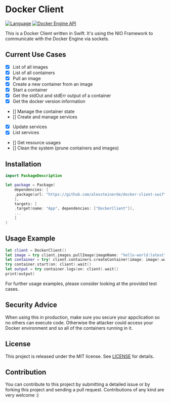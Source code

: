# Docker Client
[![Language](https://img.shields.io/badge/Swift-5.4-brightgreen.svg)](http://swift.org)
[![Docker Engine API](https://img.shields.io/badge/Docker%20Engine%20API-%20%201.4.1-blue)](https://docs.docker.com/engine/api/v1.41/)

This is a Docker Client written in Swift. It's using the NIO Framework to communicate with the Docker Engine via sockets.

## Current Use Cases
- [x] List of all images
- [x] List of all containers
- [x] Pull an image
- [x] Create a new container from an image
- [x] Start a container
- [x] Get the stdOut and stdErr output of a container
- [x] Get the docker version information
- [] Manage the container state
- [] Create and manage services
- [x] Update services
- [x] List services
- [] Get resource usages
- [] Clean the system (prune containers and images)


## Installation
```Swift
import PackageDescription

let package = Package(
    dependencies: [
    .package(url: "https://github.com/alexsteinerde/docker-client-swift.git", from: "0.1.0"),
    ],
    targets: [
    .target(name: "App", dependencies: ["DockerClient"]),
    ...
    ]
)
```

## Usage Example
```swift
let client = DockerClient()
let image = try client.images.pullImage(imageName: "hello-world:latest").wait()
let container = try! client.containers.createContainer(image: image).wait()
try container.start(on: client).wait()
let output = try container.logs(on: client).wait()
print(output)
```

For further usage examples, please consider looking at the provided test cases.

## Security Advice
When using this in production, make sure you secure your appclication so no others can execute code. Otherwise the attacker could access your Docker environment and so all of the containers running in it.

## License
This project is released under the MIT license. See [LICENSE](LICENSE) for details.

## Contribution
You can contribute to this project by submitting a detailed issue or by forking this project and sending a pull request. Contributions of any kind are very welcome :)
